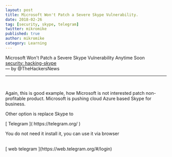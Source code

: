 ```yaml
---
layout: post
title: Microsoft Won't Patch a Severe Skype Vulnerability.
date: 2018-02-26
tag: [security, skype, telegram]
twitter: mikromike
published: true
author: mikromike
category: Learning
---
```

Microsoft Won't Patch a Severe Skype Vulnerability Anytime Soon <br>
[ security: hacking-skype ](https://thehackernews.com/2018/02/hacking-skype.html )
<br>  — by @TheHackersNews
<hr> <br>
<p>Again, this is good example, how Microsoft is not interested patch
non-profitable product. Microsoft is pushing cloud Azure based Skype for business.</p>
<p> Other option is replace Skype to  </p>
[ Telegram ]( https://telegram.org/ ) <br>
<p> You do not need it install it, you can use it via browser </p><br>
[ web telegram ](https://web.telegram.org/#/login)
